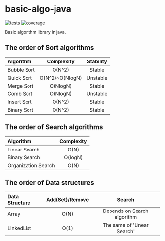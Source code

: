 # basic-algo-java

[![tests][tests]][tests-url]
[![coverage][cover]][cover-url]

Basic algorithm library in java.

## The order of Sort algorithms
| Algorithm    |      Complexity |  Stability   |
|:-------------|:---------------:|:------------:|
| Bubble Sort  |          O(N^2) |    Stable    |
| Quick Sort   | O(N^2)~O(NlogN) |   Unstable   |
| Merge Sort   |        O(NlogN) |    Stable    |
| Comb Sort    |        O(NlogN) |   Unstable   |
| Insert Sort  |          O(N^2) |    Stable    |
| Binary Sort  |          O(N^2) |    Stable    |

## The order of Search algorithms
| Algorithm           |      Complexity |
|:--------------------|:---------------:|
| Linear Search       |            O(N) |
| Binary Search       |         O(logN) |
| Organization Search |            O(N) |

## The order of Data structures
| Data Structure | Add(Set)/Remove |             Search          |
|:---------------|:---------------:|:---------------------------:|
| Array          |            O(N) | Depends on Search algorithm |
| LinkedList     |            O(1) | The same of 'Linear Search' |

[tests]:https://travis-ci.org/keidrun/basic-algo-java.svg?branch=master
[tests-url]:https://travis-ci.org/keidrun/basic-algo-java

[cover]:https://codecov.io/gh/keidrun/basic-algo-java/branch/master/graph/badge.svg
[cover-url]:https://codecov.io/gh/keidrun/basic-algo-java
